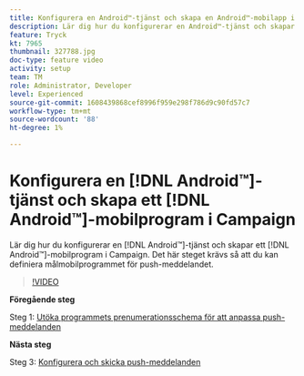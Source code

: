 ```yaml
---
title: Konfigurera en Android™-tjänst och skapa en Android™-mobilapp i Campaign
description: Lär dig hur du konfigurerar en Android™-tjänst och skapar ett Android™-mobilprogram i Campaign.
feature: Tryck
kt: 7965
thumbnail: 327788.jpg
doc-type: feature video
activity: setup
team: TM
role: Administrator, Developer
level: Experienced
source-git-commit: 1608439868cef8996f959e298f786d9c90fd57c7
workflow-type: tm+mt
source-wordcount: '88'
ht-degree: 1%

---
```



# Konfigurera en [!DNL Android™]-tjänst och skapa ett [!DNL Android™]-mobilprogram i Campaign

Lär dig hur du konfigurerar en [!DNL Android™]-tjänst och skapar ett [!DNL Android™]-mobilprogram i Campaign. Det här steget krävs så att du kan definiera målmobilprogrammet för push-meddelandet.

>[!VIDEO](https://video.tv.adobe.com/v/327788?quality=12)

**Föregående steg**

Steg 1: [Utöka programmets prenumerationsschema för att anpassa push-meddelanden](/help/tutorial-get-started-with-push-notifications-for-android/extend-the-app-subscription-schema.md)

**Nästa steg**

Steg 3: [Konfigurera och skicka push-meddelanden](/help/tutorial-get-started-with-push-notifications-for-android/configure-and-send-push-notifications.md)
